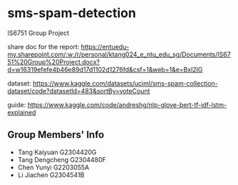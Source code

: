 # sms-spam-detection

IS6751 Group Project

share doc for the report: <https://entuedu-my.sharepoint.com/:w:/r/personal/ktang024_e_ntu_edu_sg/Documents/IS6751%20Group%20Project.docx?d=w16319efefe4b46e89d17d1102d1276fd&csf=1&web=1&e=Bxl2IG>

dataset: <https://www.kaggle.com/datasets/uciml/sms-spam-collection-dataset/code?datasetId=483&sortBy=voteCount>

guide: <https://www.kaggle.com/code/andreshg/nlp-glove-bert-tf-idf-lstm-explained>

## Group Members' Info

- Tang Kaiyuan G2304420G
- Tang Dengcheng G2304480F
- Chen Yunyi G2203055A
- Li Jiachen G2304541B
